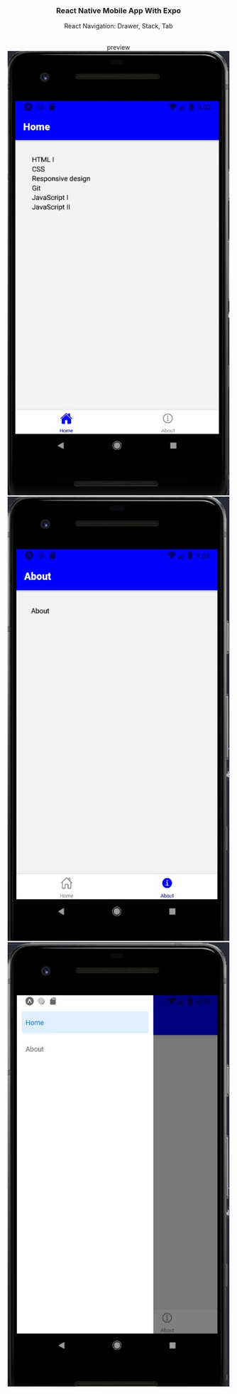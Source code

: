 
<div align="center">
<h3>React Native Mobile App With Expo</h3>
<p> React Navigation: Drawer, Stack, Tab</p>
<br/>
preview
<br/>

 <img src="preview-1.jpg" alt="Preview" width="500" height="1000">

 <img src="preview-2.jpg" alt="Preview" width="500" height="1000">

  <img src="preview-3.jpg" alt="Preview" width="500" height="1000">
</div>